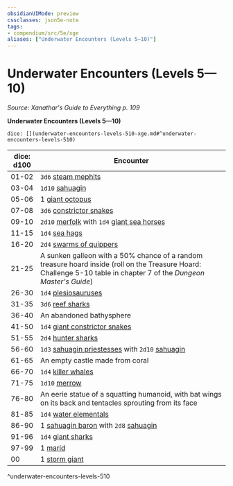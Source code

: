 ```yaml
---
obsidianUIMode: preview
cssclasses: json5e-note
tags:
- compendium/src/5e/xge
aliases: ["Underwater Encounters (Levels 5—10)"]
---
```

# Underwater Encounters (Levels 5—10)
*Source: Xanathar's Guide to Everything p. 109* 

**Underwater Encounters (Levels 5—10)**

`dice: [](underwater-encounters-levels-510-xge.md#^underwater-encounters-levels-510)`

| dice: d100 | Encounter |
|------------|-----------|
| 01-02 | `3d6` [steam mephits](Mechanics/bestiary/elemental/steam-mephit.md) |
| 03-04 | `1d10` [sahuagin](Mechanics/bestiary/humanoid/sahuagin.md) |
| 05-06 | 1 [giant octopus](Mechanics/bestiary/beast/giant-octopus.md) |
| 07-08 | `3d6` [constrictor snakes](Mechanics/bestiary/beast/constrictor-snake.md) |
| 09-10 | `2d10` [merfolk](Mechanics/bestiary/humanoid/merfolk.md) with `1d4` [giant sea horses](Mechanics/bestiary/beast/giant-sea-horse.md) |
| 11-15 | `1d4` [sea hags](Mechanics/bestiary/fey/sea-hag.md) |
| 16-20 | `2d4` [swarms of quippers](Mechanics/bestiary/beast/swarm-of-quippers.md) |
| 21-25 | A sunken galleon with a 50% chance of a random treasure hoard inside (roll on the Treasure Hoard: Challenge 5-10 table in chapter 7 of the *Dungeon Master's Guide*) |
| 26-30 | `1d4` [plesiosauruses](Mechanics/bestiary/beast/plesiosaurus.md) |
| 31-35 | `3d6` [reef sharks](Mechanics/bestiary/beast/reef-shark.md) |
| 36-40 | An abandoned bathysphere |
| 41-50 | `1d4` [giant constrictor snakes](Mechanics/bestiary/beast/giant-constrictor-snake.md) |
| 51-55 | `2d4` [hunter sharks](Mechanics/bestiary/beast/hunter-shark.md) |
| 56-60 | `1d3` [sahuagin priestesses](Mechanics/bestiary/humanoid/sahuagin-priestess.md) with `2d10` [sahuagin](Mechanics/bestiary/humanoid/sahuagin.md) |
| 61-65 | An empty castle made from coral |
| 66-70 | `1d4` [killer whales](Mechanics/bestiary/beast/killer-whale.md) |
| 71-75 | `1d10` [merrow](Mechanics/bestiary/monstrosity/merrow.md) |
| 76-80 | An eerie statue of a squatting humanoid, with bat wings on its back and tentacles sprouting from its face |
| 81-85 | `1d4` [water elementals](Mechanics/bestiary/elemental/water-elemental.md) |
| 86-90 | 1 [sahuagin baron](Mechanics/bestiary/humanoid/sahuagin-baron.md) with `2d8` [sahuagin](Mechanics/bestiary/humanoid/sahuagin.md) |
| 91-96 | `1d4` [giant sharks](Mechanics/bestiary/beast/giant-shark.md) |
| 97-99 | 1 [marid](Mechanics/bestiary/elemental/marid.md) |
| 00 | 1 [storm giant](Mechanics/bestiary/giant/storm-giant.md) |
^underwater-encounters-levels-510
